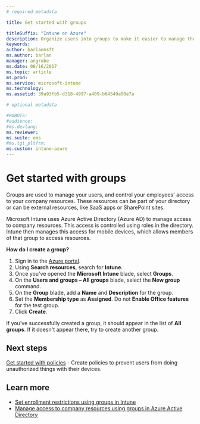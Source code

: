 ```yaml
---
# required metadata

title: Get started with groups
titleSuffix: "Intune on Azure"
description: Organize users into groups to make it easier to manage the policies and apps that they can access.
keywords:
author: barlanmsft
ms.author: barlan
manager: angrobe
ms.date: 08/16/2017
ms.topic: article
ms.prod:
ms.service: microsoft-intune
ms.technology:
ms.assetid: 39a93fb5-d318-4997-a409-b64549a00e7a

# optional metadata

#ROBOTS:
#audience:
#ms.devlang:
ms.reviewer:
ms.suite: ems
#ms.tgt_pltfrm:
ms.custom: intune-azure
---
```


# Get started with groups

Groups are used to manage your users, and control your employees' access to your company resources. These resources can be part of your directory or can be external resources, like SaaS apps or SharePoint sites.

Microsoft Intune uses Azure Active Directory (Azure AD) to manage access to company resources. This access is controlled using roles in the directory. Intune then manages this access for mobile devices, which allows members of that group to access resources.

__How do I create a group?__

1. Sign in to the [Azure portal](https://portal.azure.com).
2. Using **Search resources**, search for **Intune**.
3. Once you've opened the **Microsoft Intune** blade, select **Groups**.
4. On the **Users and groups – All groups** blade, select the **New group** command.
5. On the **Group** blade, add a **Name** and **Description** for the group.
6. Set the **Membership type** as **Assigned**. Do not **Enable Office features** for the test group.
7. Click **Create**.

If you've successfully created a group, it should appear in the list of **All groups**. If it doesn't appear there, try to create another group.

## Next steps

[Get started with policies](get-started-policies.md) - Create policies to prevent users from doing unauthorized things with their devices.

## Learn more

* [Set enrollment restrictions using groups in Intune](groups-add.md)
* [Manage access to company resources using groups in Azure Active Directory](https://docs.microsoft.com/azure/active-directory/active-directory-manage-groups)
